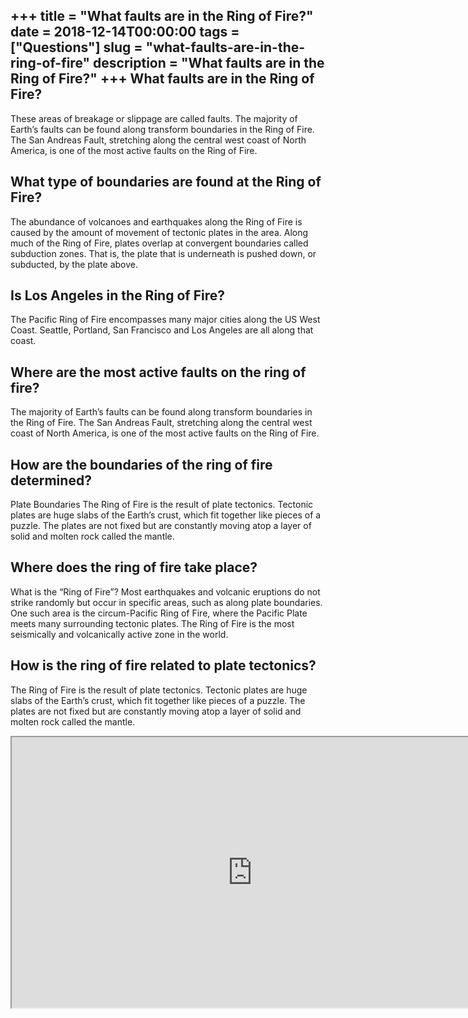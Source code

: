+++
title = "What faults are in the Ring of Fire?"
date = 2018-12-14T00:00:00
tags = ["Questions"]
slug = "what-faults-are-in-the-ring-of-fire"
description = "What faults are in the Ring of Fire?"
+++
What faults are in the Ring of Fire?
------------------------------------

These areas of breakage or slippage are called faults. The majority of Earth’s faults can be found along transform boundaries in the Ring of Fire. The San Andreas Fault, stretching along the central west coast of North America, is one of the most active faults on the Ring of Fire.

What type of boundaries are found at the Ring of Fire?
------------------------------------------------------

The abundance of volcanoes and earthquakes along the Ring of Fire is caused by the amount of movement of tectonic plates in the area. Along much of the Ring of Fire, plates overlap at convergent boundaries called subduction zones. That is, the plate that is underneath is pushed down, or subducted, by the plate above.

Is Los Angeles in the Ring of Fire?
-----------------------------------

The Pacific Ring of Fire encompasses many major cities along the US West Coast. Seattle, Portland, San Francisco and Los Angeles are all along that coast.

Where are the most active faults on the ring of fire?
-----------------------------------------------------

The majority of Earth’s faults can be found along transform boundaries in the Ring of Fire. The San Andreas Fault, stretching along the central west coast of North America, is one of the most active faults on the Ring of Fire.

How are the boundaries of the ring of fire determined?
------------------------------------------------------

Plate Boundaries The Ring of Fire is the result of plate tectonics. Tectonic plates are huge slabs of the Earth’s crust, which fit together like pieces of a puzzle. The plates are not fixed but are constantly moving atop a layer of solid and molten rock called the mantle.

Where does the ring of fire take place?
---------------------------------------

What is the “Ring of Fire”? Most earthquakes and volcanic eruptions do not strike randomly but occur in specific areas, such as along plate boundaries. One such area is the circum-Pacific Ring of Fire, where the Pacific Plate meets many surrounding tectonic plates. The Ring of Fire is the most seismically and volcanically active zone in the world.

How is the ring of fire related to plate tectonics?
---------------------------------------------------

The Ring of Fire is the result of plate tectonics. Tectonic plates are huge slabs of the Earth’s crust, which fit together like pieces of a puzzle. The plates are not fixed but are constantly moving atop a layer of solid and molten rock called the mantle.

<iframe allow="accelerometer; autoplay; clipboard-write; encrypted-media; gyroscope; picture-in-picture" allowfullscreen="" class="__youtube_prefs__  epyt-is-override  no-lazyload" data-no-lazy="1" data-origheight="433" data-origwidth="770" data-skipgform_ajax_framebjll="" height="433" id="_ytid_18057" loading="lazy" src="https://www.youtube.com/embed/E-_zzZMxUSE?enablejsapi=1&autoplay=0&cc_load_policy=0&cc_lang_pref=&iv_load_policy=1&loop=0&modestbranding=0&rel=1&fs=1&playsinline=0&autohide=2&theme=dark&color=red&controls=1&" title="YouTube player" width="770"></iframe>